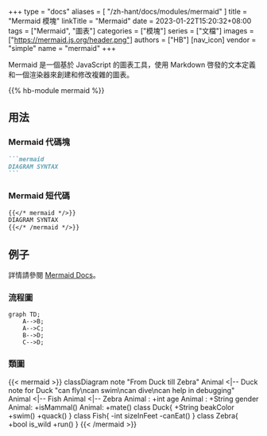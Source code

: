+++
type = "docs"
aliases = [
    "/zh-hant/docs/modules/mermaid"
]
title = "Mermaid 模塊"
linkTitle = "Mermaid"
date = 2023-01-22T15:20:32+08:00
tags = ["Mermaid", "圖表"]
categories = ["模塊"]
series = ["文檔"]
images = ["https://mermaid.js.org/header.png"]
authors = ["HB"]
[nav_icon]
vendor = "simple"
name = "mermaid"
+++

Mermaid 是一個基於 JavaScript 的圖表工具，使用 Markdown 啓發的文本定義和一個渲染器來創建和修改複雜的圖表。

<!--more-->

{{% hb-module mermaid %}}

## 用法

### Mermaid 代碼塊

````markdown
```mermaid
DIAGRAM SYNTAX
```
````

### Mermaid 短代碼

```markdown
{{</* mermaid */>}}
DIAGRAM SYNTAX
{{</* /mermaid */>}}
```

## 例子

詳情請參閱 [Mermaid Docs](https://mermaid.js.org/)。

### 流程圖

```mermaid
graph TD;
    A-->B;
    A-->C;
    B-->D;
    C-->D;
```

### 類圖

{{< mermaid >}}
classDiagram
note "From Duck till Zebra"
Animal <|-- Duck
note for Duck "can fly\ncan swim\ncan dive\ncan help in debugging"
Animal <|-- Fish
Animal <|-- Zebra
Animal : +int age
Animal : +String gender
Animal: +isMammal()
Animal: +mate()
class Duck{
+String beakColor
+swim()
+quack()
}
class Fish{
-int sizeInFeet
-canEat()
}
class Zebra{
+bool is_wild
+run()
}
{{< /mermaid >}}
